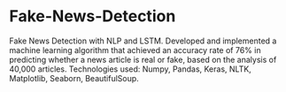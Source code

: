 # Fake-News-Detection
Fake News Detection with NLP and LSTM.
Developed and implemented a machine learning algorithm that achieved an accuracy rate of 76% in predicting whether a news article is real or fake, based on the analysis of 40,000 articles.
Technologies used: Numpy, Pandas, Keras, NLTK, Matplotlib, Seaborn, BeautifulSoup.
